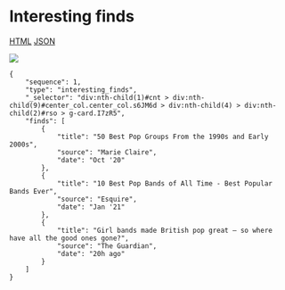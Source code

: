 # Interesting finds

[HTML](https://ascentkorea-docs.github.io/mobile/features/interesting\_finds/sample.html) [JSON](https://ascentkorea-docs.github.io/mobile/features/interesting\_finds/sample.json)

![](https://lh3.googleusercontent.com/qJZu7Ji-41d9U6HOyYx5fE8gNur-pM06ehFgkzoXrX8rSMBkXnK91qV0QLSOi3ZesCxi9QRgQ6jSuj\_bc5AmNczmg-hSfiOBurkGWA\_JxzRpy1tZYPLkcQkoVgPGPAQzWsWKXIo)

```
{
    "sequence": 1,
    "type": "interesting_finds",
    "_selector": "div:nth-child(1)#cnt > div:nth-child(9)#center_col.center_col.s6JM6d > div:nth-child(4) > div:nth-child(2)#rso > g-card.I7zR5",
    "finds": [
        {
            "title": "50 Best Pop Groups From the 1990s and Early 2000s",
            "source": "Marie Claire",
            "date": "Oct '20"
        },
        {
            "title": "10 Best Pop Bands of All Time - Best Popular Bands Ever",
            "source": "Esquire",
            "date": "Jan '21"
        },
        {
            "title": "​Girl bands made British pop great – so where have all the good ones gone?​",
            "source": "The Guardian",
            "date": "20h ago"
        }
    ]
}
```
